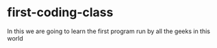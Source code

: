 # first-coding-class
In this we are going to learn the first program run by all the geeks in this world
